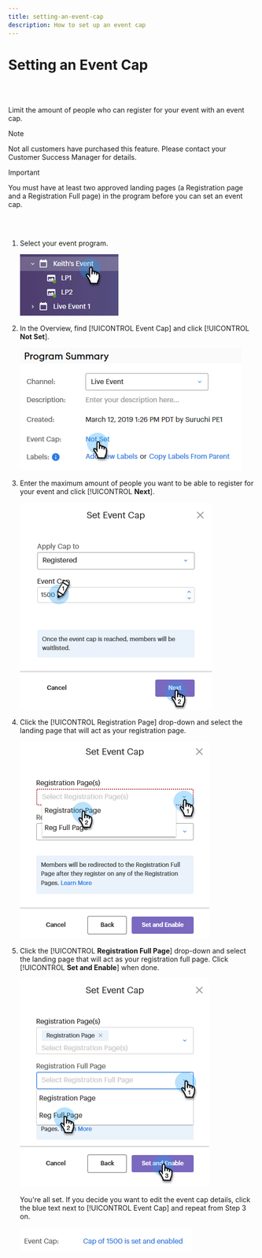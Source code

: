```yaml
---
title: setting-an-event-cap
description: How to set up an event cap
---
```


# Setting an Event Cap

<br>&nbsp;

Limit the amount of people who can register for your event with an event cap.

>[!NOTE]
>
>Not all customers have purchased this feature. Please contact your Customer Success Manager for details.

>[!IMPORTANT]
>You must have at least two approved landing pages (a Registration page and a Registration Full page) in the program before you can set an event cap.

<br>&nbsp;

1. Select your event program.

   ![Image One](/help/sky/assets/event-programs/setting-an-event-cap/setting-an-event-cap-1.png)

1. In the Overview, find [!UICONTROL Event Cap] and click [!UICONTROL **Not Set**].

   ![Image Two](/help/sky/assets/event-programs/setting-an-event-cap/setting-an-event-cap-2.png)

1. Enter the maximum amount of people you want to be able to register for your event and click [!UICONTROL **Next**].

   ![Image Three](/help/sky/assets/event-programs/setting-an-event-cap/setting-an-event-cap-3.png)

1. Click the [!UICONTROL Registration Page] drop-down and select the landing page that will act as your registration page.

   ![Image Four](/help/sky/assets/event-programs/setting-an-event-cap/setting-an-event-cap-4.png)

1. Click the [!UICONTROL **Registration Full Page**] drop-down and select the landing page that will act as your registration full page. Click [!UICONTROL **Set and Enable**] when done.

   ![Image Five](/help/sky/assets/event-programs/setting-an-event-cap/setting-an-event-cap-5.png)

   You're all set. If you decide you want to edit the event cap details, click the blue text next to [!UICONTROL Event Cap] and repeat from Step 3 on.

   ![Image Six](/help/sky/assets/event-programs/setting-an-event-cap/setting-an-event-cap-6.png)
